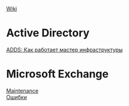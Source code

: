 [Wiki](https://github.com/mgotch/mgotch.github.io/wiki)

# Active Directory
[ADDS: Как работает мастер инфраструктуры](https://github.com/mgotch/mgotch.github.io/wiki/ADDS:-%D0%9A%D0%B0%D0%BA-%D1%80%D0%B0%D0%B1%D0%BE%D1%82%D0%B0%D0%B5%D1%82-%D0%BC%D0%B0%D1%81%D1%82%D0%B5%D1%80-%D0%B8%D0%BD%D1%84%D1%80%D0%B0%D1%81%D1%82%D1%80%D1%83%D0%BA%D1%82%D1%83%D1%80%D1%8B)

# Microsoft Exchange
[Maintenance](https://github.com/mgotch/mgotch.github.io/wiki/Microsoft-Exchange-Maintenance)  
[Ошибки](https://github.com/mgotch/mgotch.github.io/wiki/Exchange:-%D0%BE%D1%88%D0%B8%D0%B1%D0%BA%D0%B8)

